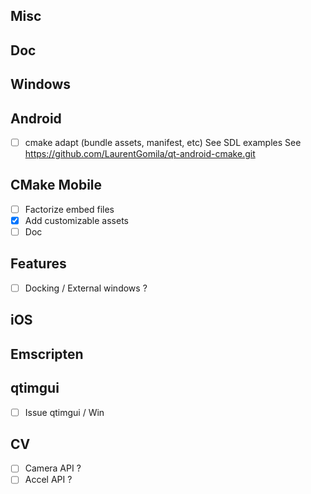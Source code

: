## Misc

## Doc

## Windows


## Android
* [ ] cmake adapt (bundle assets, manifest, etc)
    See SDL examples
    See https://github.com/LaurentGomila/qt-android-cmake.git

## CMake Mobile
* [ ] Factorize embed files
* [X] Add customizable assets
* [ ] Doc

## Features
* [ ] Docking / External windows ?

     
## iOS

## Emscripten
    
## qtimgui
* [ ] Issue qtimgui / Win
    
## CV 
* [ ] Camera API ?
* [ ] Accel API ?
